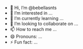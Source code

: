 - 👋 Hi, I’m @bebellasnts
- 👀 I’m interested in ...
- 🌱 I’m currently learning ...
- 💞️ I’m looking to collaborate on ...
- 📫 How to reach me ...
- 😄 Pronouns: ...
- ⚡ Fun fact: ...

<!---
bebellasnts/bebellasnts is a ✨ special ✨ repository because its `README.md` (this file) appears on your GitHub profile.
You can click the Preview link to take a look at your changes.
--->
